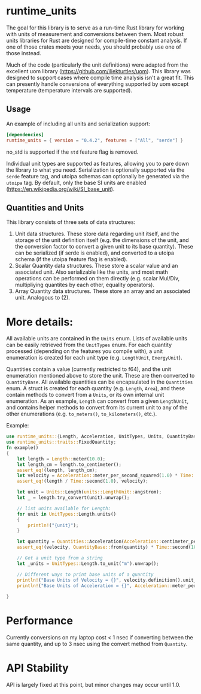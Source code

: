 # runtime_units
The goal for this library is to serve as a run-time Rust library for working with units of measurement and conversions between them. Most robust units libraries for Rust are designed for compile-time constant analysis. If one of those crates meets your needs, you should probably use one of those instead.

Much of the code (particularly the unit definitions) were adapted from the excellent uom library (https://github.com/iliekturtles/uom). This library was designed to support cases where compile time analysis isn't a great fit. This can presently handle conversions of everything supported by uom except temperature (temperature intervals are supported).  

## Usage

An example of including all units and serialization support:

```toml
[dependencies]
runtime_units = { version = "0.4.2", features = ["All", "serde"] }
```
no_std is supported if the `std` feature flag is removed.

Individual unit types are supported as features, allowing you to pare down the library to what you need. Serialization is optionally supported via the `serde` feature tag, and utoipa schemas can optionally be generated via the `utoipa` tag. By default, only the base SI units are enabled (https://en.wikipedia.org/wiki/SI_base_unit).

## Quantities and Units

This library consists of three sets of data structures:
1. Unit data structures. These store data regarding unit itself, and the storage of the unit definition itself (e.g. the dimensions of the unit, and the conversion factor to convert a given unit to its base quantity). These can be serialized (if serde is enabled), and converted to a utoipa schema (if the utoipa feature flag is enabled). 
2. Scalar Quantity data structures. These store a scalar value and an associated unit. Also serializable like the units, and most math operations can be performed on them directly (e.g. scalar Mul/Div, multipliying quantites by each other, equality operators).
3. Array Quantity data structures. These store an array and an associated unit. Analogous to (2). 

# More details:

All available units are contained in the `Units` enum. Lists of available units can be easily retrieved from the `UnitTypes` enum. For each quantity processed (depending on the features you compile with), a unit enumeration is created for each unit type (e.g. `LengthUnit`, `EnergyUnit`). 

Quantities contain a value (currently restricted to f64), and the unit enumeration mentioned above to store the unit. These are then converted to `QuantityBase`. All available quantities can be encapsulated in the `Quantities` enum. A struct is created for each quantity (e.g. `Length`, `Area`), and these contain methods to convert from a `Units`, or its own internal unit enumeration. As an example, `Length` can convert from a given `LengthUnit`, and contains helper methods to convert from its current unit to any of the other enumerations (e.g. `to_meters()`, `to_kilometers()`, etc.). 


Example:

```rust
use runtime_units::{Length, Acceleration, UnitTypes, Units, QuantityBase, Time};
use runtime_units::traits::FixedQuantity;
fn example()
{
    let length = Length::meter(10.0);
    let length_cm = length.to_centimeter();
    assert_eq!(length, length_cm);
    let velocity = Acceleration::meter_per_second_squared(1.0) * Time::second(10.0);
    assert_eq!(length / Time::second(1.0), velocity); 

    let unit = Units::Length(units::LengthUnit::angstrom);
    let _ = length.try_convert(unit).unwrap();

    // list units available for Length:
    for unit in UnitTypes::Length.units()
    {
        println!("{unit}");
    }

    let quantity = Quantities::Acceleration(Acceleration::centimeter_per_second_squared(10.0));
    assert_eq!(velocity, QuantityBase::from(quantity) * Time::second(100.0));

    // Get a unit type from a string
    let _units = UnitTypes::Length.to_unit("m").unwrap();

    // Different ways to print base units of a quantity
    println!("Base Units of Velocity = {}", velocity.definition().unit_string());
    println!("Base Units of Acceleration = {}", Acceleration::meter_per_second_squared(1.0).definition().unit_string());
    
}
```
# Performance
Currently conversions on my laptop cost < 1 nsec if converting between the same quantity, and up to 3 nsec using the convert method from `Quantity`. 

# API Stability
API is largely fixed at this point, but minor changes may occur until 1.0.